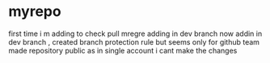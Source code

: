 # myrepo
first time i m adding to check pull mregre
adding in dev branch now
addin in dev branch , created branch protection rule but seems only for github team
made repository public as in single account i cant make the changes